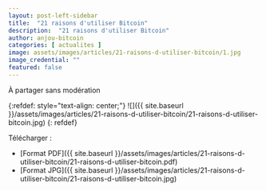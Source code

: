 ```yaml
---
layout: post-left-sidebar
title:  "21 raisons d'utiliser Bitcoin"
description:  "21 raisons d'utiliser Bitcoin"
author: anjou-bitcoin
categories: [ actualites ]
image: assets/images/articles/21-raisons-d-utiliser-bitcoin/1.jpg
image_credential: ""
featured: false
---
```


À partager sans modération

{:refdef: style="text-align: center;"}
![]({{ site.baseurl }}/assets/images/articles/21-raisons-d-utiliser-bitcoin/21-raisons-d-utiliser-bitcoin.jpg)
{: refdef}

Télécharger : 
- [Format PDF]({{ site.baseurl }}/assets/images/articles/21-raisons-d-utiliser-bitcoin/21-raisons-d-utiliser-bitcoin.pdf)
- [Format JPG]({{ site.baseurl }}/assets/images/articles/21-raisons-d-utiliser-bitcoin/21-raisons-d-utiliser-bitcoin.jpg)